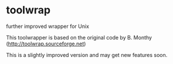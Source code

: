 # toolwrap
further improved wrapper for Unix

This toolwrapper is based on the original code by B. Monthy (http://toolwrap.sourceforge.net)

This is a slightly improved version and may get new features soon.


